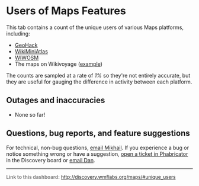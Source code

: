 Users of Maps Features
=======

This tab contains a count of the unique users of various Maps platforms, including:

* [GeoHack](https://www.mediawiki.org/wiki/Toolserver:GeoHack)
* [WikiMiniAtlas](https://meta.wikimedia.org/wiki/WikiMiniAtlas)
* [WIWOSM](http://wiki.openstreetmap.org/wiki/WIWOSM)
* The maps on Wikivoyage ([example](https://tools.wmflabs.org/wikivoyage/w/poimap2.php?lat=49.513611&lon=-115.768611&zoom=12&layer=M&lang=en&name=Cranbrook))

The counts are sampled at a rate of *1%* so they're not entirely accurate, but they are useful for gauging the difference in activity
between each platform.

Outages and inaccuracies
------

* None so far!

Questions, bug reports, and feature suggestions
------
For technical, non-bug questions, [email Mikhail](mailto:mpopov@wikimedia.org?subject=Dashboard%20Question). If you experience a bug or notice something wrong or have a suggestion, [open a ticket in Phabricator](https://phabricator.wikimedia.org/maniphest/task/create/?projects=Discovery) in the Discovery board or [email Dan](mailto:dgarry@wikimedia.org?subject=Dashboard%20Question).

<hr style="border-color: gray;">
<p style="font-size: small; color: gray;">
  <strong>Link to this dashboard:</strong>
  <a href="http://discovery.wmflabs.org/maps/#unique_users">
    http://discovery.wmflabs.org/maps/#unique_users
  </a>
</p>
